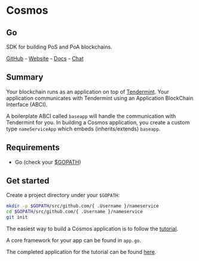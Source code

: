 # Cosmos
## Go

SDK for building PoS and PoA blockchains.

[GitHub](https://github.com/cosmos) - [Website](https://cosmos.network/) - [Docs](https://cosmos.network/docs/) - [Chat](https://web.telegram.org/#/im?p=@cosmosproject)

## Summary

Your blockchain runs as an application on top of [Tendermint](https://github.com/tendermint/tendermint). Your application communicates with Tendermint using an Application BlockChain Interface (ABCI).

A boilerplate ABCI called `baseapp` will handle the communication with Tendermint for you. In building a Cosmos application, you create a custom type `nameServiceApp` which embeds (inherits/extends) `baseapp`.

## Requirements

- Go (check your [$GOPATH](https://github.com/golang/go/wiki/SettingGOPATH))

## Get started

Create a project directory under your `$GOPATH`:
```sh
mkdir -p $GOPATH/src/github.com/{ .Username }/nameservice
cd $GOPATH/src/github.com/{ .Username }/nameservice
git init
```

The easiest way to build a Cosmos application is to follow the [tutorial](https://cosmos.network/docs/tutorial/app-design.html#state).

A core framework for your app can be found in `app.go`.

The completed application for the tutorial can be found [here](https://github.com/cosmos/sdk-application-tutorial).